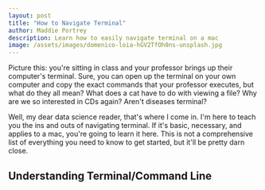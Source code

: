 ```yaml
---
layout: post
title: "How to Navigate Terminal"
author: Maddie Portrey
description: Learn how to easily navigate terminal on a mac
image: /assets/images/domenico-loia-hGV2TfOh0ns-unsplash.jpg
---
```


Picture this: you're sitting in class and your professor brings up their computer's terminal. Sure, you can open up the terminal on your own computer and copy the exact commands that your professor executes, but what do they all mean? What does a cat have to do with viewing a file? Why are we so interested in CDs again? Aren't diseases terminal?

Well, my dear data science reader, that's where I come in. I'm here to teach you the ins and outs of navigating terminal. If it's basic, necessary, and applies to a mac, you're going to learn it here. This is not a comprehensive list of everything you need to know to get started, but it'll be pretty darn close.

## Understanding Terminal/Command Line

